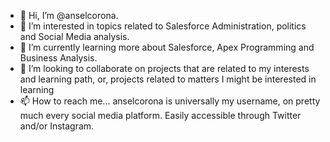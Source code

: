 - 👋 Hi, I’m @anselcorona.
- 👀 I’m interested in topics related to Salesforce Administration, politics and Social Media analysis.
- 🌱 I’m currently learning more about Salesforce, Apex Programming and Business Analysis.
- 💞️ I’m looking to collaborate on projects that are related to my interests and learning path, or, projects related to matters I might be interested in learning
- 📫 How to reach me... anselcorona is universally my username, on pretty much every social media platform. Easily accessible through Twitter and/or Instagram. 
